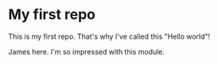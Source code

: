 # My first repo
This is my first repo. That's why I've called this "Hello world"!

James here. I'm so impressed with this module.
